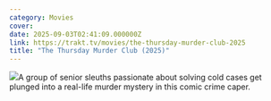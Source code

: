 ```yaml
---
category: Movies
cover: 
date: 2025-09-03T02:41:09.000000Z
link: https://trakt.tv/movies/the-thursday-murder-club-2025
title: "The Thursday Murder Club (2025)"
---
```


![](https://walter-r2.trakt.tv/images/movies/000/585/381/fanarts/thumb/6e6ba29247.jpg)A group of senior sleuths passionate about solving cold cases get plunged into a real-life murder mystery in this comic crime caper.